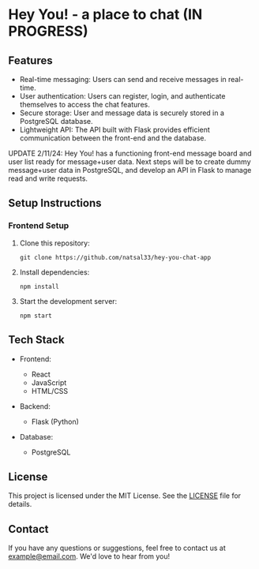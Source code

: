 # Hey You! - a place to chat (IN PROGRESS)

## Features

- Real-time messaging: Users can send and receive messages in real-time.
- User authentication: Users can register, login, and authenticate themselves to access the chat features.
- Secure storage: User and message data is securely stored in a PostgreSQL database.
- Lightweight API: The API built with Flask provides efficient communication between the front-end and the database.

UPDATE 2/11/24:
Hey You! has a functioning front-end message board and user list ready for message+user data. Next steps will be to create dummy message+user data in PostgreSQL, and develop an API in Flask to manage read and write requests.

## Setup Instructions

### Frontend Setup

1. Clone this repository:

   ```
   git clone https://github.com/natsal33/hey-you-chat-app
   ```

2. Install dependencies:

   ```
   npm install
   ```

3. Start the development server:

   ```
   npm start
   ```

<!-- ### Backend Setup

1. Navigate to the `./app` directory:

    ```
    cd app
    ```

2. Create a virtual environment:

    ```
    python3 -m venv venv
    ```

3. Activate the virtual environment:

    - On macOS and Linux:

        ```
        source venv/bin/activate
        ```

    - On Windows:

        ```
        venv\Scripts\activate
        ```


4. Set up the PostgreSQL database:

    - Install PostgreSQL if you haven't already: [PostgreSQL Downloads](https://www.postgresql.org/download/)
    - Create a new database and note down the credentials.

5. Configure the Flask application:

    - Rename `.env.example` to `.env`.
    - Update the `DATABASE_URL` variable in `.env` with your PostgreSQL database URL.

6. Run the Flask application:

    ```
    flask run
    ``` -->

## Tech Stack

- Frontend:

  - React
  - JavaScript
  - HTML/CSS

- Backend:

  - Flask (Python)

- Database:
  - PostgreSQL

## License

This project is licensed under the MIT License. See the [LICENSE](LICENSE) file for details.

## Contact

If you have any questions or suggestions, feel free to contact us at example@email.com. We'd love to hear from you!
